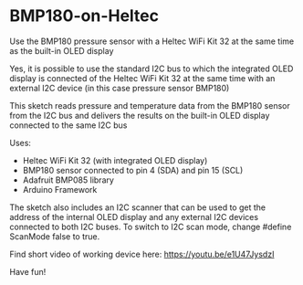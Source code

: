 # BMP180-on-Heltec
Use the BMP180 pressure sensor with a Heltec WiFi Kit 32 at the same time as the built-in OLED display

Yes, it is possible to use the standard I2C bus to which the integrated OLED display is connected
of the Heltec WiFi Kit 32 at the same time with an external I2C device (in this case pressure sensor BMP180)

This sketch reads pressure and temperature data from the BMP180 sensor
from the I2C bus and delivers the results on the built-in OLED display
connected to the same I2C bus

Uses:
- Heltec WiFi Kit 32 (with integrated OLED display)
- BMP180 sensor connected to pin 4 (SDA) and pin 15 (SCL)
- Adafruit BMP085 library
- Arduino Framework

The sketch also includes an I2C scanner that can be used to get the address of the internal OLED display and any external I2C devices connected to both I2C buses.
To switch to I2C scan mode, change #define ScanMode false to true.

Find short video of working device here: https://youtu.be/e1U47JysdzI

Have fun!
